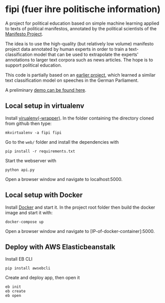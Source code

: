 # fipi (fuer ihre politische information)

A project for political education based on simple machine learning applied to texts of political manifestos, annotated by the political scientists of the [Manifesto Project](https://manifestoproject.wzb.eu/). 

The idea is to use the high-quality (but relatively low volume) manifesto project data annotated by human experts in order to train a text-classification model that can be used to extrapolate the experts' annotations to larger text corpora such as news articles. The hope is to support political education. 

This code is partially based on an [earlier project](https://github.com/kirel/political-affiliation-prediction), which learned a similar text classification model on speeches in the German Parliament. 

A preliminary [demo can be found here](http://fipi-dev.elasticbeanstalk.com/).

## Local setup in virtualenv

Install [virualenv(-wrapper)](https://virtualenvwrapper.readthedocs.org/en/latest/).
In the folder containing the directory cloned from github then type:

    mkvirtualenv -a fipi fipi

Go to the `web/` folder and  install the dependencies with

    pip install -r requirements.txt

Start the webserver with 
    
    python api.py

Open a browser window and navigate to localhost:5000. 

## Local setup with Docker

Install [Docker](https://docs.docker.com/engine/installation/) and start it. 
In the project root folder then build the docker image and start it with:

    docker-compose up

Open a browser window and navigate to [IP-of-docker-container]:5000.

## Deploy with AWS Elasticbeanstalk

Install EB CLI
    
    pip install awsebcli

Create and deploy app, then open it

    eb init
    eb create
    eb open
